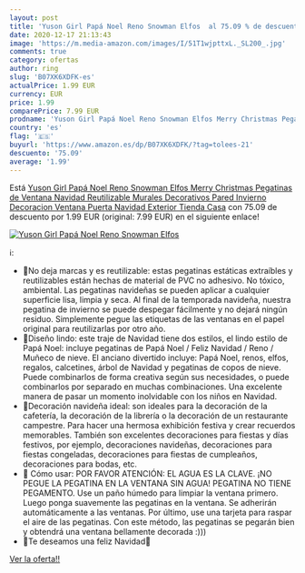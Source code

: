 ```yaml
---
layout: post
title: 'Yuson Girl Papá Noel Reno Snowman Elfos  al 75.09 % de descuento'
date: 2020-12-17 21:13:43
image: 'https://m.media-amazon.com/images/I/51T1wjpttxL._SL200_.jpg'
comments: true
category: ofertas
author: ring
slug: 'B07XK6XDFK-es'
actualPrice: 1.99 EUR
currency: EUR
price: 1.99
comparePrice: 7.99 EUR
prodname: 'Yuson Girl Papá Noel Reno Snowman Elfos Merry Christmas Pegatinas de Ventana Navidad Reutilizable Murales Decorativos Pared Invierno Decoracion Ventana Puerta Navidad Exterior Tienda Casa'
country: 'es'
flag: '🇪🇸'
buyurl: 'https://www.amazon.es/dp/B07XK6XDFK/?tag=tolees-21'
descuento: '75.09'
average: '1.99'
---
```


Está [Yuson Girl Papá Noel Reno Snowman Elfos Merry Christmas Pegatinas de Ventana Navidad Reutilizable Murales Decorativos Pared Invierno Decoracion Ventana Puerta Navidad Exterior Tienda Casa](https://www.amazon.es/dp/B07XK6XDFK/?tag=tolees-21) con 75.09 de descuento por 1.99 EUR (original: 7.99 EUR) en el siguiente enlace!

[![Yuson Girl Papá Noel Reno Snowman Elfos ](https://m.media-amazon.com/images/I/51T1wjpttxL._SL200_.jpg)](https://www.amazon.es/dp/B07XK6XDFK/?tag=tolees-21)

ℹ️:

- 🎅No deja marcas y es reutilizable: estas pegatinas estáticas extraíbles y reutilizables están hechas de material de PVC no adhesivo. No tóxico, ambiental. Las pegatinas navideñas se pueden aplicar a cualquier superficie lisa, limpia y seca. Al final de la temporada navideña, nuestra pegatina de invierno se puede despegar fácilmente y no dejará ningún residuo. Simplemente pegue las etiquetas de las ventanas en el papel original para reutilizarlas por otro año.
- 🦌Diseño lindo: este traje de Navidad tiene dos estilos, el lindo estilo de Papá Noel: incluye pegatinas de Papá Noel / Feliz Navidad / Reno / Muñeco de nieve. El anciano divertido incluye: Papá Noel, renos, elfos, regalos, calcetines, árbol de Navidad y pegatinas de copos de nieve. Puede combinarlos de forma creativa según sus necesidades, o puede combinarlos por separado en muchas combinaciones. Una excelente manera de pasar un momento inolvidable con los niños en Navidad.
- 🎅Decoración navideña ideal: son ideales para la decoración de la cafetería, la decoración de la librería o la decoración de un restaurante campestre. Para hacer una hermosa exhibición festiva y crear recuerdos memorables. También son excelentes decoraciones para fiestas y días festivos, por ejemplo, decoraciones navideñas, decoraciones para fiestas congeladas, decoraciones para fiestas de cumpleaños, decoraciones para bodas, etc.
- 🦌 Cómo usar: POR FAVOR ATENCIÓN: EL AGUA ES LA CLAVE. ¡NO PEGUE LA PEGATINA EN LA VENTANA SIN AGUA! PEGATINA NO TIENE PEGAMENTO. Use un paño húmedo para limpiar la ventana primero. Luego ponga suavemente las pegatinas en la ventana. Se adherirán automáticamente a las ventanas. Por último, use una tarjeta para raspar el aire de las pegatinas. Con este método, las pegatinas se pegarán bien y obtendrá una ventana bellamente decorada :)))
- 💝Te deseamos una feliz Navidad💝

[Ver la oferta!!](https://www.amazon.es/dp/B07XK6XDFK/?tag=tolees-21)
